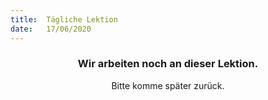 ```yaml
---
title:  Tägliche Lektion
date:   17/06/2020
---
```


### <center>Wir arbeiten noch an dieser Lektion.</center>
<center>Bitte komme später zurück.</center>